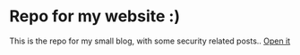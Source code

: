# Repo for my website :)

This is the repo for my small blog, with some security related posts..
[Open it](https://m3liot.github.io/)
